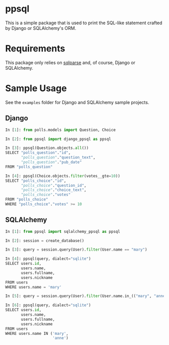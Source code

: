 # ppsql

This is a simple package that is used to print the SQL-like statement crafted by Django or SQLAlchemy's ORM.

# Requirements

This package only relies on [sqlparse](https://pypi.org/project/sqlparse/) and, of course, Django or SQLAlchemy.

# Sample Usage

See the `examples` folder for Django and SQLAlchemy sample projects.

## Django
```python
In [1]: from polls.models import Question, Choice

In [2]: from ppsql import django_ppsql as ppsql

In [3]: ppsql(Question.objects.all())
SELECT "polls_question"."id",
       "polls_question"."question_text",
       "polls_question"."pub_date"
FROM "polls_question"

In [4]: ppsql(Choice.objects.filter(votes__gte=10))
SELECT "polls_choice"."id",
       "polls_choice"."question_id",
       "polls_choice"."choice_text",
       "polls_choice"."votes"
FROM "polls_choice"
WHERE "polls_choice"."votes" >= 10
```

## SQLAlchemy
```python
In [1]: from ppsql import sqlalchemy_ppsql as ppsql

In [2]: session = create_database()

In [3]: query = session.query(User).filter(User.name == "mary")

In [4]: ppsql(query, dialect="sqlite")
SELECT users.id,
       users.name,
       users.fullname,
       users.nickname
FROM users
WHERE users.name = 'mary'

In [5]: query = session.query(User).filter(User.name.in_(("mary", "anne")))

In [6]: ppsql(query, dialect="sqlite")
SELECT users.id,
       users.name,
       users.fullname,
       users.nickname
FROM users
WHERE users.name IN ('mary',
                     'anne')
```
